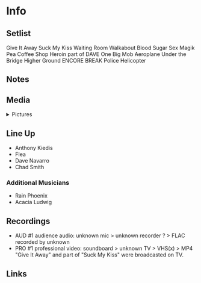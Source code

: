 # Info

## Setlist

Give It Away
Suck My Kiss
Waiting Room
Walkabout
Blood Sugar Sex Magik
Pea
Coffee Shop
Heroin part of DAVE
One Big Mob
Aeroplane
Under the Bridge
Higher Ground
ENCORE BREAK
Police Helicopter

## Notes

## Media 

<details>
  <summary>Pictures</summary>
  <!--<img alt="Setlist" title="Setlist" src="_.jpg" height="200" />-->
</details>

## Line Up

* Anthony Kiedis
* Flea
* Dave Navarro
* Chad Smith

### Additional Musicians

* Rain Phoenix  
* Acacia Ludwig

## Recordings

* AUD #1 audience audio: unknown mic > unknown recorder ? > FLAC recorded by unknown
* PRO #1 professional video: soundboard > unknown TV > VHS(x) > MP4 "Give It Away" and part of "Suck My Kiss" were broadcasted on TV.

## Links

